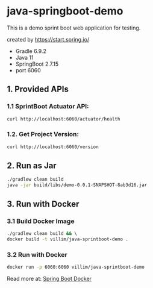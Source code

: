 # java-springboot-demo

This is a demo  sprint boot web application for testing. 

created by https://start.spring.io/

* Gradle 6.9.2 
* Java 11
* SpringBoot 2.7.15
* port 6060


## 1. Provided APIs

### 1.1 SprintBoot Actuator API:

```bash
curl http://localhost:6060/actuator/health 
```

### 1.2. Get Project Version:

```bash
curl http://localhost:6060/version
```

## 2. Run as Jar

```bash
./gradlew clean build
java -jar build/libs/demo-0.0.1-SNAPSHOT-8ab3d16.jar
```

## 3. Run with Docker

### 3.1 Build Docker Image

```bash
./gradlew clean build && \ 
docker build -t villim/java-sprintboot-demo .
```

### 3.2 Run with Docker

```bash
docker run -p 6060:6060 villim/java-sprintboot-demo 
```

Read more at: [Spring Boot Docker](https://spring.io/guides/topicals/spring-boot-docker/)
